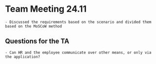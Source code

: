  # Team Meeting 24.11

	- Discussed the requirements based on the scenario and divided them based on the MoSCoW method


 ## Questions for the TA

	- Can HR and the employee communicate over other means, or only via the application?